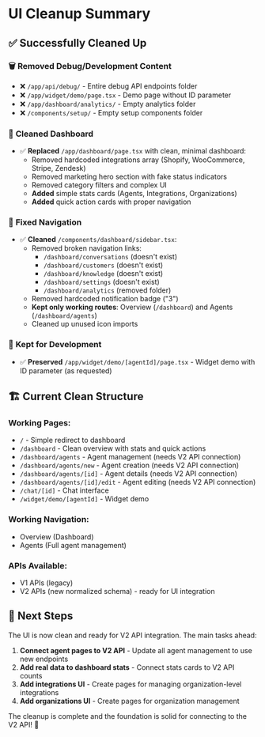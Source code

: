 # UI Cleanup Summary

## ✅ Successfully Cleaned Up

### 🗑️ **Removed Debug/Development Content**
- ❌ `/app/api/debug/` - Entire debug API endpoints folder
- ❌ `/app/widget/demo/page.tsx` - Demo page without ID parameter
- ❌ `/app/dashboard/analytics/` - Empty analytics folder  
- ❌ `/components/setup/` - Empty setup components folder

### 🎨 **Cleaned Dashboard**
- ✅ **Replaced** `/app/dashboard/page.tsx` with clean, minimal dashboard:
  - Removed hardcoded integrations array (Shopify, WooCommerce, Stripe, Zendesk)
  - Removed marketing hero section with fake status indicators
  - Removed category filters and complex UI
  - **Added** simple stats cards (Agents, Integrations, Organizations) 
  - **Added** quick action cards with proper navigation

### 🧹 **Fixed Navigation**
- ✅ **Cleaned** `/components/dashboard/sidebar.tsx`:
  - Removed broken navigation links:
    - `/dashboard/conversations` (doesn't exist)
    - `/dashboard/customers` (doesn't exist)
    - `/dashboard/knowledge` (doesn't exist) 
    - `/dashboard/settings` (doesn't exist)
    - `/dashboard/analytics` (removed folder)
  - Removed hardcoded notification badge ("3")
  - **Kept only working routes**: Overview (`/dashboard`) and Agents (`/dashboard/agents`)
  - Cleaned up unused icon imports

### 📁 **Kept for Development**
- ✅ **Preserved** `/app/widget/demo/[agentId]/page.tsx` - Widget demo with ID parameter (as requested)

## 🏗️ **Current Clean Structure**

### **Working Pages:**
- `/` - Simple redirect to dashboard
- `/dashboard` - Clean overview with stats and quick actions
- `/dashboard/agents` - Agent management (needs V2 API connection)
- `/dashboard/agents/new` - Agent creation (needs V2 API connection) 
- `/dashboard/agents/[id]` - Agent details (needs V2 API connection)
- `/dashboard/agents/[id]/edit` - Agent editing (needs V2 API connection)
- `/chat/[id]` - Chat interface
- `/widget/demo/[agentId]` - Widget demo

### **Working Navigation:**
- Overview (Dashboard)
- Agents (Full agent management)

### **APIs Available:**
- V1 APIs (legacy)
- V2 APIs (new normalized schema) - ready for UI integration

## 🎯 **Next Steps**

The UI is now clean and ready for V2 API integration. The main tasks ahead:

1. **Connect agent pages to V2 API** - Update all agent management to use new endpoints
2. **Add real data to dashboard stats** - Connect stats cards to V2 API counts
3. **Add integrations UI** - Create pages for managing organization-level integrations
4. **Add organizations UI** - Create pages for organization management

The cleanup is complete and the foundation is solid for connecting to the V2 API! 🚀
